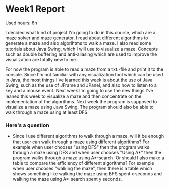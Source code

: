 # Week1 Report

Used hours: 6h

I decided what kind of project I'm going to do in this course, which are a maze solver and maze generator. I read about different
algorithms to generate a maze and also algorihtms to walk a maze. I also read some tutorials about Java Swing, which I will use to visualize a maze. 
Concepts such as double buffering and anti-aliasing which are used to improve the visualization are totally new to me. 

For now the program is able to read a maze from a txt.-file and print it to the console. Since I'm not familiar with any visualization tool which can be used in Java, the most things I've learned this week is about the use of Java Swing, such as the use of JFrame and JPanel, and also how to listen to a key and a 
mouse event. Next week I'm going to use the new things I've leaned this week to visualize a maze and then concentrate on the implementation of the algorithms. Next week the program is supposed to visualize a maze using Java Swing. The program
should also be able to walk through a maze using at least DFS.

### Here's a question

- Since I use different algorithms to walk through a maze, will it be enough that user can walk through a maze using different algorithms? For example when user chooses "using DFS" then the program walks through a maze using DFS and when user chooses "Using A*" then the program walks through a maze using A*-search. Or should I also make a table to compare the efficiency of different algorithms? For example when user chooses "walking the maze", then there is a table which shows something like walking the maze using BFS spent x seconds and walking the maze using A*-search spent y seconds. 
